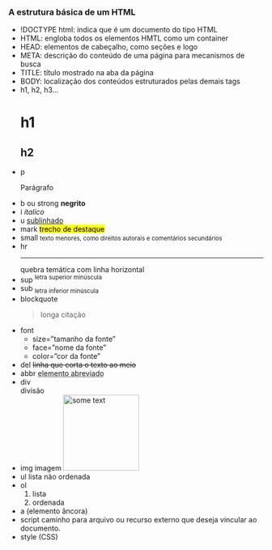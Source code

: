 <!DOCTYPE html>
<html lang="en">
<head>
    <meta charset="UTF-8">
    <meta http-equiv="X-UA-Compatible" content="IE=edge">
    <meta name="viewport" content="width=device-width, initial-scale=1.0">
        <h3>A estrutura básica de um HTML</h3>
        <p> <ul>
            <li>!DOCTYPE html:
                indica que é um documento do tipo HTML</li>
            <li>HTML: 
                engloba todos os elementos HMTL como um container</li>
            <li>HEAD:
                elementos de cabeçalho, como seções e logo</li>
            <li>META:
                descrição do conteúdo de uma página para mecanismos de busca</li>
            <li>TITLE:
                título mostrado na aba da página</li>
            <li>BODY:
                localização dos conteúdos estruturados pelas demais tags</li>
            <li>h1, h2, h3... 
                <h1>h1</h1> <h2>h2</h2></li>
            <li>p 
                <p>Parágrafo</p></li>
            <li>b ou strong 
                <b>negrito</b></li>
            <li>i 
                <i>ítalico</i></li>
            <li>u 
                <u>sublinhado</u></li>
            <li>mark 
                <mark>trecho de destaque</mark></li>
            <li>small 
                <small>texto menores, como direitos autorais e comentários secundários</small></li>
            <li>hr
                <hr> 
                quebra temática com linha horizontal</li>
           <li>sup
                <sup>letra superior minúscula</sup></li> 
                <li>sub 
                <sub>letra inferior minúscula</sub></li>  
            <li>blockquote 
                <blockquote>longa citação</blockquote></li>
            <li>font
                <ul>
                <li>size=”tamanho da fonte”
                <li>face=”nome da fonte”</li>
                <li>color=”cor da fonte”</li></ul>
            <li>del 
                <del>linha que corta o texto ao meio</del></li>
            <li>abbr 
                <abbr title="elemento de abreviação">elemento abreviado</abbr></li>
            <li>div 
                <div>divisão</div></li>
            <li>img 
                imagem
                <img src="https://images.pexels.com/photos/6194837/pexels-photo-6194837.jpeg?auto=compress&cs=tinysrgb&w=1260&h=750&dpr=1" alt="some text" width=150>
            </li>
            <li>ul lista não ordenada</li>
            <li>ol 
                <ol><li>lista</li>
                <li>ordenada</li></ol>
            <li>a (elemento âncora)</li>
            <li>script caminho para arquivo ou recurso externo que deseja vincular ao documento.</li>
            <li>style (CSS)</li>
           </ul> 
        </p>
     </body>
</html>
